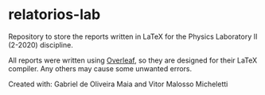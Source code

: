 # relatorios-lab
Repository to store the reports written in LaTeX for the Physics Laboratory II (2-2020) discipline.

All reports were written using [Overleaf](https://pt.overleaf.com/), so they are designed for their LaTeX compiler. Any others may cause some unwanted errors.

Created with: Gabriel de Oliveira Maia and Vitor Malosso Micheletti
